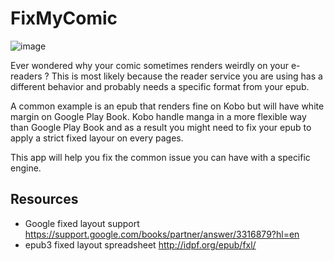 # FixMyComic

![image](https://user-images.githubusercontent.com/1911240/90847461-86450280-e3a5-11ea-9b9d-1f5a6f77e722.png)

Ever wondered why your comic sometimes renders weirdly on your e-readers ? This is most likely because the reader service you are using has a different behavior and probably needs a specific format from your epub. 

A common example is an epub that renders fine on Kobo but will have white margin on Google Play Book. Kobo handle manga in a more flexible way than Google Play Book and as a result you might need to fix your epub to apply a strict fixed layour on every pages.

This app will help you fix the common issue you can have with a specific engine.

## Resources

- Google fixed layout support https://support.google.com/books/partner/answer/3316879?hl=en
- epub3 fixed layout spreadsheet http://idpf.org/epub/fxl/
